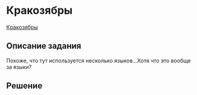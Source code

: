 # Кракозябры

[Кракозябры](https://codeby.games/categories/cryptography/173c3580-34f9-45cb-aedc-5e5d06b83d80)

## Описание задания
Похоже, что тут используется несколько языков...Хотя что это вообще за языки?

## Решение